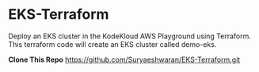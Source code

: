 # EKS-Terraform
Deploy an EKS cluster in the KodeKloud AWS Playground using Terraform.
This terraform code will create an EKS cluster called demo-eks.

**Clone This Repo**
https://github.com/Suryaeshwaran/EKS-Terraform.git

